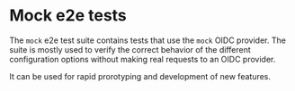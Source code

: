# Mock e2e tests

The `mock` e2e test suite contains tests that use the `mock` OIDC provider.
The suite is mostly used to verify the correct behavior of the different configuration
options without making real requests to an OIDC provider.

It can be used for rapid prorotyping and development of new features.
